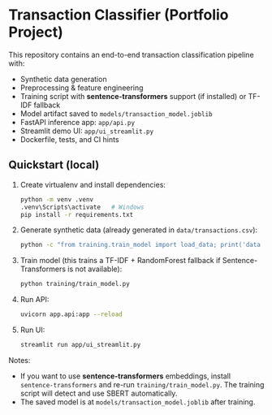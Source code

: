 # Transaction Classifier (Portfolio Project)

This repository contains an end-to-end transaction classification pipeline with:
- Synthetic data generation
- Preprocessing & feature engineering
- Training script with **sentence-transformers** support (if installed) or TF-IDF fallback
- Model artifact saved to `models/transaction_model.joblib`
- FastAPI inference app: `app/api.py`
- Streamlit demo UI: `app/ui_streamlit.py`
- Dockerfile, tests, and CI hints

## Quickstart (local)

1. Create virtualenv and install dependencies:
   ```bash
   python -m venv .venv
   .venv\Scripts\activate   # Windows
   pip install -r requirements.txt
   ```

2. Generate synthetic data (already generated in `data/transactions.csv`):
   ```bash
   python -c "from training.train_model import load_data; print('data ready')"
   ```

3. Train model (this trains a TF-IDF + RandomForest fallback if Sentence-Transformers is not available):
   ```bash
   python training/train_model.py
   ```

4. Run API:
   ```bash
   uvicorn app.api:app --reload
   ```

5. Run UI:
   ```bash
   streamlit run app/ui_streamlit.py
   ```

Notes:
- If you want to use **sentence-transformers** embeddings, install `sentence-transformers` and re-run `training/train_model.py`. The training script will detect and use SBERT automatically.
- The saved model is at `models/transaction_model.joblib` after training.
